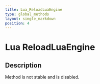 ```yaml
---
title: Lua_ReloadLuaEngine
type: global_methods
layout: single_markdown
position: 4
---
```


# Lua ReloadLuaEngine

## Description

Method is not stable and is disabled.

<!--- This is currently disabled. See https://github.com/arcemu/arcemu/issues/271 for more information.

## Description

ReloadLuaEngine() reloads the ALE (AscEmu LuaEngine) like the consol command "reloadscripts"

## Usage/Example

```
function reload()
  ReloadLuaEngine()
end
```
--->
